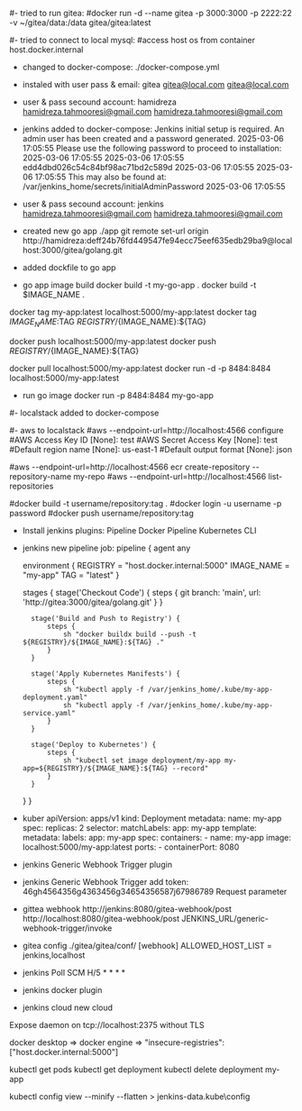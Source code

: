 #- tried to run gitea:
#docker run -d --name gitea -p 3000:3000 -p 2222:22 -v ~/gitea/data:/data gitea/gitea:latest

#- tried to connect to local mysql:
#access host os from container host.docker.internal

- changed to docker-compose:
./docker-compose.yml

- instaled with user pass & email:
gitea gitea@local.com gitea@local.com

- user & pass secound account:
hamidreza
hamidreza.tahmooresi@gmail.com
hamidreza.tahmooresi@gmail.com


- jenkins added to docker-compose:
Jenkins initial setup is required. An admin user has been created and a password generated.
2025-03-06 17:05:55 Please use the following password to proceed to installation:
2025-03-06 17:05:55 
2025-03-06 17:05:55 edd4dbd026c54c84bf98ac71bd2c589d
2025-03-06 17:05:55 
2025-03-06 17:05:55 This may also be found at: /var/jenkins_home/secrets/initialAdminPassword
2025-03-06 17:05:55

- user & pass secound account:
jenkins
hamidreza.tahmooresi@gmail.com
hamidreza.tahmooresi@gmail.com


- created new go app ./app
git remote set-url origin http://hamidreza:deff24b76fd449547fe94ecc75eef635edb29ba9@localhost:3000/gitea/golang.git


- added dockfile to go app

- go app image build
docker build -t my-go-app .
docker build -t $IMAGE_NAME .

docker tag my-app:latest localhost:5000/my-app:latest
docker tag $IMAGE_NAME:$TAG ${REGISTRY}/${IMAGE_NAME}:${TAG}

docker push localhost:5000/my-app:latest
docker push ${REGISTRY}/${IMAGE_NAME}:${TAG}

docker pull localhost:5000/my-app:latest
docker run -d -p 8484:8484 localhost:5000/my-app:latest

- run go image
docker run -p 8484:8484 my-go-app


#- localstack added to docker-compose

#- aws to localstack
#aws --endpoint-url=http://localhost:4566 configure
#AWS Access Key ID [None]: test
#AWS Secret Access Key [None]: test
#Default region name [None]: us-east-1
#Default output format [None]: json

#aws --endpoint-url=http://localhost:4566 ecr create-repository --repository-name my-repo
#aws --endpoint-url=http://localhost:4566 list-repositories


#docker build -t username/repository:tag .
#docker login -u username -p password
#docker push username/repository:tag

- Install jenkins plugins:
Pipeline
Docker Pipeline
Kubernetes CLI



- jenkins new pipeline job:
pipeline {
    agent any

    environment {
        REGISTRY = "host.docker.internal:5000"
        IMAGE_NAME = "my-app"
        TAG = "latest"
    }

    stages {
        stage('Checkout Code') {
            steps {
                git branch: 'main', url: 'http://gitea:3000/gitea/golang.git'
            }
        }

        stage('Build and Push to Registry') {
            steps {
                sh "docker buildx build --push -t ${REGISTRY}/${IMAGE_NAME}:${TAG} ."
            }
        }

        stage('Apply Kubernetes Manifests') {
            steps {
                sh "kubectl apply -f /var/jenkins_home/.kube/my-app-deployment.yaml"
                sh "kubectl apply -f /var/jenkins_home/.kube/my-app-service.yaml"
            }
        }

        stage('Deploy to Kubernetes') {
            steps {
                sh "kubectl set image deployment/my-app my-app=${REGISTRY}/${IMAGE_NAME}:${TAG} --record"
            }
        }
    }
}


- kuber
apiVersion: apps/v1
kind: Deployment
metadata:
  name: my-app
spec:
  replicas: 2
  selector:
    matchLabels:
      app: my-app
  template:
    metadata:
      labels:
        app: my-app
    spec:
      containers:
        - name: my-app
          image: localhost:5000/my-app:latest
          ports:
            - containerPort: 8080
			

- jenkins Generic Webhook Trigger plugin

- jenkins Generic Webhook Trigger
add token:
46gh4564356g4363456g34654356587j67986789
Request parameter


			
- gittea webhook http://jenkins:8080/gitea-webhook/post
			     http://localhost:8080/gitea-webhook/post
				 JENKINS_URL/generic-webhook-trigger/invoke
				 
- gitea config ./gitea/gitea/conf/
[webhook]
ALLOWED_HOST_LIST = jenkins,localhost


- jenkins Poll SCM H/5 * * * *



- jenkins docker plugin
- jenkins cloud new cloud

Expose daemon on tcp://localhost:2375 without TLS





docker desktop => docker engine => "insecure-registries": ["host.docker.internal:5000"]




kubectl get pods
kubectl get deployment
kubectl delete deployment my-app


kubectl config view --minify --flatten > jenkins-data\.kube\config
